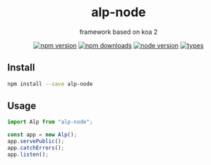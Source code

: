 <h1 align="center">
  alp-node
</h1>

<p align="center">
  framework based on koa 2
</p>

<p align="center">
  <a href="https://npmjs.org/package/alp-node"><img src="https://img.shields.io/npm/v/alp-node.svg?style=flat-square" alt="npm version"></a>
  <a href="https://npmjs.org/package/alp-node"><img src="https://img.shields.io/npm/dw/alp-node.svg?style=flat-square" alt="npm downloads"></a>
  <a href="https://npmjs.org/package/alp-node"><img src="https://img.shields.io/node/v/alp-node.svg?style=flat-square" alt="node version"></a>
  <a href="https://npmjs.org/package/alp-node"><img src="https://img.shields.io/npm/types/alp-node.svg?style=flat-square" alt="types"></a>
</p>

## Install

```bash
npm install --save alp-node
```

## Usage

```js
import Alp from "alp-node";

const app = new Alp();
app.servePublic();
app.catchErrors();
app.listen();
```
